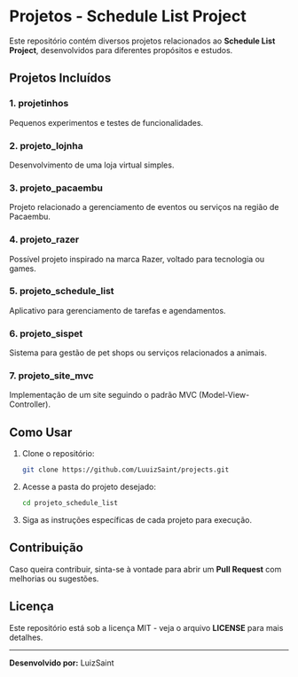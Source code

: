 # Projetos - Schedule List Project

Este repositório contém diversos projetos relacionados ao **Schedule List Project**, desenvolvidos para diferentes propósitos e estudos.

## Projetos Incluídos

### 1. **projetinhos**
Pequenos experimentos e testes de funcionalidades.

### 2. **projeto_lojnha**
Desenvolvimento de uma loja virtual simples.

### 3. **projeto_pacaembu**
Projeto relacionado a gerenciamento de eventos ou serviços na região de Pacaembu.

### 4. **projeto_razer**
Possível projeto inspirado na marca Razer, voltado para tecnologia ou games.

### 5. **projeto_schedule_list**
Aplicativo para gerenciamento de tarefas e agendamentos.

### 6. **projeto_sispet**
Sistema para gestão de pet shops ou serviços relacionados a animais.

### 7. **projeto_site_mvc**
Implementação de um site seguindo o padrão MVC (Model-View-Controller).

## Como Usar

1. Clone o repositório:
   ```sh
   git clone https://github.com/LuuizSaint/projects.git
   ```
2. Acesse a pasta do projeto desejado:
   ```sh
   cd projeto_schedule_list
   ```
3. Siga as instruções específicas de cada projeto para execução.

## Contribuição
Caso queira contribuir, sinta-se à vontade para abrir um **Pull Request** com melhorias ou sugestões.

## Licença
Este repositório está sob a licença MIT - veja o arquivo **LICENSE** para mais detalhes.

---
**Desenvolvido por:** LuizSaint

